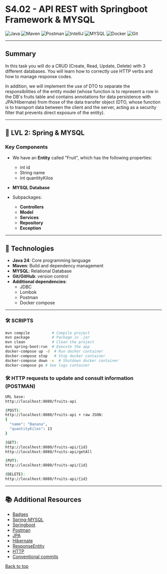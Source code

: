 # S4.02 - API REST with Springboot Framework & MYSQL

![Java](https://img.shields.io/badge/Java-ED8B00?style=for-the-badge&logo=openjdk&logoColor=white)
![Maven](https://img.shields.io/badge/apache_maven-C71A36?style=for-the-badge&logo=apachemaven&logoColor=white)
![Postman](https://img.shields.io/badge/Postman-FF6C37?style=for-the-badge&logo=Postman&logoColor=white)
![IntelliJ](https://img.shields.io/badge/IntelliJ_IDEA-000000.svg?style=for-the-badge&logo=intellij-idea&logoColor=white)
![MYSQL](https://img.shields.io/badge/MySQL-005C84?style=for-the-badge&logo=mysql&logoColor=white)
![Docker](https://img.shields.io/badge/Docker%20Compose-2496ED?style=for-the-badge&logo=docker&logoColor=white)
![Git](https://img.shields.io/badge/GIT-E44C30?style=for-the-badge&logo=git&logoColor=white)

-----

## Summary
In this task you will do a CRUD (Create, Read, Update, Delete)
with 3 different databases.
You will learn how to correctly use HTTP verbs and how
to manage response codes.

In addition, we will implement the use of DTO to separate 
the responsibilities of the entity model (whose function is 
to represent a row in the DB's fruits table and contains 
annotations for data persistence with JPA/Hibernate) from 
those of the data transfer object (DTO, whose function is 
to transport data between the client and the server, acting 
as a security filter that prevents direct exposure of the entity).

-----

## 📄 LVL 2: Spring & MYSQL
### Key Components

* We have an **Entity** called "Fruit", which has the following
  properties:
    * int id
    * String name
    * int quantityKilos

* **MYSQL Database**
* Subpackages:
    * **Controllers**
    * **Model**
    * **Services**
    * **Repository**
    * **Exception**

-----

## 🔧 Technologies
- **Java 24**: Core programming language
- **Maven**: Build and dependency management
- **MYSQL**: Relational Database
- **Git/GitHub**: version control
- **Additional dependencies**:
    - JDBC
    - Lombok
    - Postman
    - Docker compose

-----

### 🛠️ SCRIPTS
```bash
mvn compile          # Compile project
mvn package          # Package in .jar
mvn clean            # Clean the project
mvn spring-boot:run  # Execute the app
docker-compose up -d  # Run docker container
docker-compose stop   # Stop docker container
docker-compose down -v  # Shutdown docker container
docker-compose ps # See logs container
```

### 🛠️ HTTP requests to update and consult information (POSTMAN)
```bash
URL base:
http://localhost:8080/fruits-api

(POST):
http://localhost:8080/fruits-api + raw JSON:
{
  "name": "Banana",
  "quantityKilos": 13
}

(GET):
http://localhost:8080/fruits-api/{id}
http://localhost:8080/fruits-api/getAll

(PUT):
http://localhost:8080/fruits-api/{id}

(DELETE):
http://localhost:8080/fruits-api/{id}

```
-----

## 📚 Additional Resources
- [Badges](https://github.com/alexandresanlim/Badges4-README.md-Profile?tab=readme-ov-file#-frameworks--library-)
- [Spring-MYSQL](https://spring.io/guides/gs/accessing-data-mysql)
- [Springboot](https://dev.to/abhi9720/a-beginners-guide-to-crud-operations-of-rest-api-in-spring-boot-mysql-5hcl)
- [Postman](https://learning.postman.com/docs/getting-started/first-steps/sending-the-first-request/)
- [JPA](https://www.arquitecturajava.com/spring-boot-jpa-y-su-configuracion/)
- [Hibernate](https://www.baeldung.com/spring-boot-hibernate)
- [ResponseEntity](https://www.arquitecturajava.com/responseentity-spring-y-rest/)
- [HTTP](https://www.restapitutorial.com/httpstatuscodes)
- [Conventional commits](https://www.conventionalcommits.org/en/v1.0.0/)

[Back to top](#top)